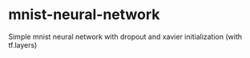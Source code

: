# mnist-neural-network
Simple mnist neural network with dropout and xavier initialization (with tf.layers)
